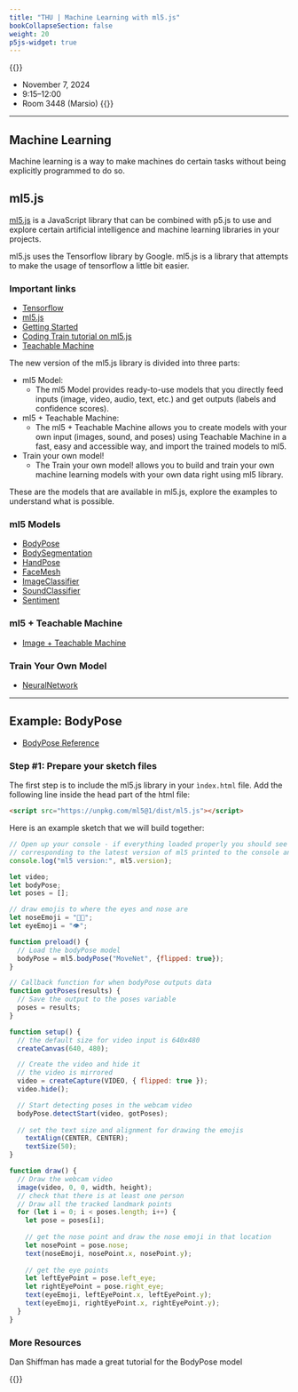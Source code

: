 ```yaml
---
title: "THU | Machine Learning with ml5.js"
bookCollapseSection: false
weight: 20
p5js-widget: true
---
```


{{<hint info>}}
- November 7, 2024
- 9:15–12:00
- Room 3448 (Marsio)
{{</hint>}}

---

## Machine Learning

Machine learning is a way to make machines do certain tasks without being explicitly programmed to do so.

## ml5.js

[ml5.js](https://ml5js.org/) is a JavaScript library that can be combined with p5.js to use and explore certain artificial intelligence and machine learning libraries in your projects.

ml5.js uses the Tensorflow library by Google. ml5.js is a library that attempts to make the usage of tensorflow a little bit easier.

### Important links

- [Tensorflow](https://www.tensorflow.org/)
- [ml5.js](https://ml5js.org/)
- [Getting Started](https://learn.ml5js.org/#/)
- [Coding Train tutorial on ml5.js](https://thecodingtrain.com/tracks/ml5js-beginners-guide)
- [Teachable Machine](https://teachablemachine.withgoogle.com/)

The new version of the ml5.js library is divided into three parts:

- ml5 Model:
  - The ml5 Model provides ready-to-use models that you directly feed inputs (image, video, audio, text, etc.) and get outputs (labels and confidence scores).
- ml5 + Teachable Machine:
  - The ml5 + Teachable Machine allows you to create models with your own input (images, sound, and poses) using Teachable Machine in a fast, easy and accessible way, and import the trained models to ml5.
- Train your own model!
  - The Train your own model! allows you to build and train your own machine learning models with your own data right using ml5 library.

These are the models that are available in ml5.js, explore the examples to understand what is possible.

### ml5 Models

- [BodyPose](https://docs.ml5js.org/#/reference/bodypose)
- [BodySegmentation](https://docs.ml5js.org/#/reference/body-segmentation)
- [HandPose](https://docs.ml5js.org/#/reference/handpose)
- [FaceMesh](https://docs.ml5js.org/#/reference/facemesh)
- [ImageClassifier](https://docs.ml5js.org/#/reference/image-classifier)
- [SoundClassifier](https://docs.ml5js.org/#/reference/sound-classifier)
- [Sentiment](https://docs.ml5js.org/#/reference/sentiment)

### ml5 + Teachable Machine

- [Image + Teachable Machine](https://docs.ml5js.org/#/reference/image-classifier-tm)

### Train Your Own Model

- [NeuralNetwork](https://docs.ml5js.org/#/reference/neural-network?id=neuralnetwork)

---

## Example: BodyPose

- [BodyPose Reference](https://docs.ml5js.org/#/reference/bodypose)

### Step #1: Prepare your sketch files

The first step is to include the ml5.js library in your `ìndex.html` file. Add the following line inside the head part of the html file:

```html
<script src="https://unpkg.com/ml5@1/dist/ml5.js"></script>
```

Here is an example sketch that we will build together:

```js
// Open up your console - if everything loaded properly you should see the version number
// corresponding to the latest version of ml5 printed to the console and in the p5.js canvas.
console.log("ml5 version:", ml5.version);

let video;
let bodyPose;
let poses = [];

// draw emojis to where the eyes and nose are
let noseEmoji = "👃🏻";
let eyeEmoji = "👁️";

function preload() {
  // Load the bodyPose model
  bodyPose = ml5.bodyPose("MoveNet", {flipped: true});
}

// Callback function for when bodyPose outputs data
function gotPoses(results) {
  // Save the output to the poses variable
  poses = results;
}

function setup() {
  // the default size for video input is 640x480
  createCanvas(640, 480);

  // Create the video and hide it
  // the video is mirrored
  video = createCapture(VIDEO, { flipped: true });
  video.hide();

  // Start detecting poses in the webcam video
  bodyPose.detectStart(video, gotPoses);
  
  // set the text size and alignment for drawing the emojis
    textAlign(CENTER, CENTER);
    textSize(50);
}

function draw() {
  // Draw the webcam video
  image(video, 0, 0, width, height);
  // check that there is at least one person
  // Draw all the tracked landmark points
  for (let i = 0; i < poses.length; i++) {
    let pose = poses[i];
    
    // get the nose point and draw the nose emoji in that location
    let nosePoint = pose.nose;
    text(noseEmoji, nosePoint.x, nosePoint.y);
    
    // get the eye points
    let leftEyePoint = pose.left_eye;
    let rightEyePoint = pose.right_eye;
    text(eyeEmoji, leftEyePoint.x, leftEyePoint.y);
    text(eyeEmoji, rightEyePoint.x, rightEyePoint.y);
  }
}
```

### More Resources

Dan Shiffman has made a great tutorial for the BodyPose model

{{<youtube T99fNXTUUaQ>}}